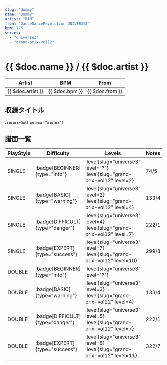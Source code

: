 ```yaml
---
slug: "dummy"
name: "Dummy"
artist: "RAM"
from: "DanceDanceRevolution UNIVERSE3"
bpm: 175
series:
  - "universe3"
  - "grand-prix-vol12"
---
```


# {{ $doc.name }} / {{ $doc.artist }}

|Artist|BPM|From|
|------|---|----|
|{{ $doc.artist }}|{{ $doc.bpm }}|{{ $doc.from }}|

## 収録タイトル

:series-list{:series="series"}

## 譜面一覧

|PlayStyle|Difficulty|Levels|Notes|Movie|
|---------|----------|------|-----|-----|
|SINGLE| :badge[BEGINNER]{type="info"}|<div class="field is-grouped is-grouped-multiline"> :level{slug="universe3" level="?"} :level{slug="grand-prix-vol12" level=2}</div>|74/5||
|SINGLE| :badge[BASIC]{type="warning"}|<div class="field is-grouped is-grouped-multiline"> :level{slug="universe3" level=2} :level{slug="grand-prix-vol12" level=4}</div>|133/4||
|SINGLE| :badge[DIFFICULT]{type="danger"}|<div class="field is-grouped is-grouped-multiline"> :level{slug="universe3" level=4} :level{slug="grand-prix-vol12" level=7}</div>|222/1||
|SINGLE| :badge[EXPERT]{type="success"}|<div class="field is-grouped is-grouped-multiline"> :level{slug="universe3" level=7} :level{slug="grand-prix-vol12" level=10}</div>|299/3||
|DOUBLE| :badge[BEGINNER]{type="info"}|<div class="field is-grouped is-grouped-multiline"> :level{slug="universe3" level="?"}</div>|||
|DOUBLE| :badge[BASIC]{type="warning"}|<div class="field is-grouped is-grouped-multiline"> :level{slug="universe3" level=3} :level{slug="grand-prix-vol12" level=4}</div>|133/4||
|DOUBLE| :badge[DIFFICULT]{type="danger"}|<div class="field is-grouped is-grouped-multiline"> :level{slug="universe3" level=5} :level{slug="grand-prix-vol12" level=7}</div>|222/1||
|DOUBLE| :badge[EXPERT]{type="success"}|<div class="field is-grouped is-grouped-multiline"> :level{slug="universe3" level=8} :level{slug="grand-prix-vol12" level=11}</div>|322/7||
